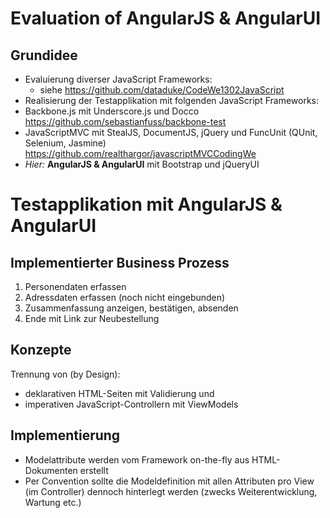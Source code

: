 # Evaluation of AngularJS & AngularUI

## Grundidee

* Evaluierung diverser JavaScript Frameworks:
   * siehe https://github.com/dataduke/CodeWe1302JavaScript
* Realisierung der Testapplikation mit folgenden JavaScript Frameworks:
 * Backbone.js mit Underscore.js und Docco https://github.com/sebastianfuss/backbone-test
 * JavaScriptMVC mit StealJS, DocumentJS, jQuery und FuncUnit (QUnit, Selenium, Jasmine) https://github.com/realthargor/javascriptMVCCodingWe
 * _Hier:_ __AngularJS & AngularUI__ mit Bootstrap und jQueryUI

# Testapplikation mit AngularJS & AngularUI

## Implementierter Business Prozess

1. Personendaten erfassen
2. Adressdaten erfassen (noch nicht eingebunden)
3. Zusammenfassung anzeigen, bestätigen, absenden
4. Ende mit Link zur Neubestellung

## Konzepte

Trennung von (by Design):

* deklarativen HTML-Seiten mit Validierung und
* imperativen JavaScript-Controllern mit ViewModels

## Implementierung

* Modelattribute werden vom Framework on-the-fly aus HTML-Dokumenten erstellt
* Per Convention sollte die Modeldefinition mit allen Attributen pro View (im Controller) dennoch hinterlegt werden (zwecks Weiterentwicklung, Wartung etc.)
